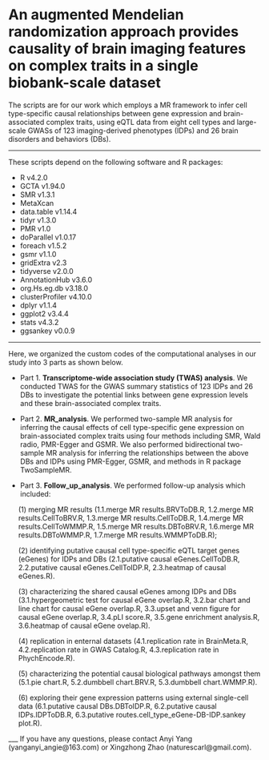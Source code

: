 # An augmented Mendelian randomization approach provides causality of brain imaging features on complex traits in a single biobank-scale dataset
The scripts are for our work which employs a MR framework to infer cell type-specific causal relationships between gene expression and brain-associated complex traits, using eQTL data from eight cell types and large-scale GWASs of 123 imaging-derived phenotypes (IDPs) and 26 brain disorders and behaviors (DBs). 
___
These scripts depend on the following software and R packages:

- R v4.2.0
- GCTA v1.94.0
- SMR v1.3.1
- MetaXcan
- data.table v1.14.4
- tidyr v1.3.0
- PMR v1.0
- doParallel v1.0.17
- foreach v1.5.2
- gsmr v1.1.0
- gridExtra v2.3
- tidyverse v2.0.0
- AnnotationHub v3.6.0
- org.Hs.eg.db v3.18.0
- clusterProfiler v4.10.0
- dplyr v1.1.4
- ggplot2 v3.4.4
- stats v4.3.2
- ggsankey v0.0.9

___
Here, we organized the custom codes of the computational analyses in our study into 3 parts as shown below.

- Part 1. <b>Transcriptome-wide association study (TWAS) analysis</b>.
We conducted TWAS for the GWAS summary statistics of 123 IDPs and 26 DBs to investigate the potential links between gene expression levels and these brain-associated complex traits.

- Part 2. <b>MR_analysis</b>.
We performed two-sample MR analysis for inferring the causal effects of cell type-specific gene expression on brain-associated complex traits using four methods including SMR, Wald radio, PMR-Egger and GSMR. We also performed bidirectional two-sample MR analysis for inferring the relationships between the above DBs and IDPs using PMR-Egger, GSMR, and methods in R package TwoSampleMR.

- Part 3. <b>Follow_up_analysis</b>.
We performed follow-up analysis which included:
<div style="margin-left: 20px;">
(1) merging MR results (1.1.merge MR results.BRVToDB.R, 1.2.merge MR results.CellToBRV.R, 1.3.merge MR results.CellToDB.R, 1.4.merge MR results.CellToWMMP.R, 1.5.merge MR results.DBToBRV.R, 1.6.merge MR results.DBToWMMP.R, 1.7.merge MR results.WMMPToDB.R);

(2) identifying putative causal cell type-specific eQTL target genes (eGenes) for IDPs and DBs (2.1.putative causal eGenes.CellToDB.R, 2.2.putative causal eGenes.CellToIDP.R, 2.3.heatmap of causal eGenes.R).

(3) characterizing the shared causal eGenes among IDPs and DBs (3.1.hypergeometric test for causal eGene overlap.R, 3.2.bar chart and line chart for causal eGene overlap.R, 3.3.upset and venn figure for causal eGene overlap.R, 3.4.pLI score.R, 3.5.gene enrichment analysis.R, 3.6.heatmap of causal eGene ovelap.R).

(4) replication in enternal datasets (4.1.replication rate in BrainMeta.R, 4.2.replication rate in GWAS Catalog.R, 4.3.replication rate in PhychEncode.R).

(5) characterizing the potential causal biological pathways amongst them (5.1.pie chart.R, 5.2.dumbbell chart.BRV.R, 5.3.dumbbell chart.WMMP.R).

(6) exploring their gene expression patterns using external single-cell data (6.1.putative causal DBs.DBToIDP.R, 6.2.putative causal IDPs.IDPToDB.R, 6.3.putative routes.cell_type_eGene-DB-IDP.sankey plot.R).
</div>
___
If you have any questions, please contact Anyi Yang (yanganyi_angie@163.com) or Xingzhong Zhao (naturescarl@gmail.com).

